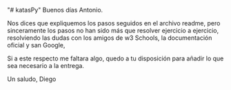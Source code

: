 "# katasPy" 
Buenos días Antonio.

Nos dices que expliquemos los pasos seguidos en el archivo readme,
pero sinceramente los pasos no han sido más que resolver ejercicio a ejercicio,
resolviendo las dudas con los amigos de w3 Schools, la documentación oficial
y san Google,

Si a este respecto me faltara algo, quedo a tu disposición para añadir lo que sea
necesario a la entrega.

Un saludo,
Diego